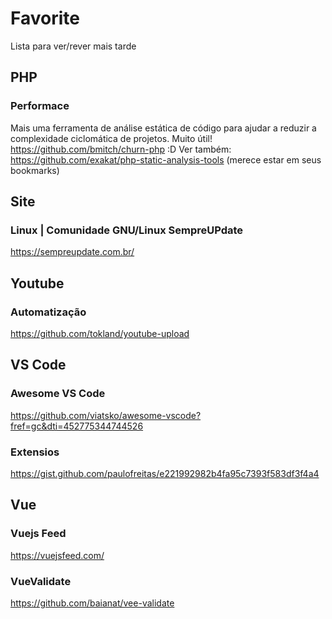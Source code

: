 # Favorite
Lista para ver/rever mais tarde


## PHP
### Performace
Mais uma ferramenta de análise estática de código para ajudar a reduzir a complexidade ciclomática de projetos. Muito útil!
https://github.com/bmitch/churn-php
:D
Ver também: https://github.com/exakat/php-static-analysis-tools (merece estar em seus bookmarks)

## Site
### Linux | Comunidade GNU/Linux SempreUPdate
https://sempreupdate.com.br/

## Youtube
### Automatização
https://github.com/tokland/youtube-upload

## VS Code
###  Awesome VS Code
https://github.com/viatsko/awesome-vscode?fref=gc&dti=452775344744526

### Extensios
https://gist.github.com/paulofreitas/e221992982b4fa95c7393f583df3f4a4

## Vue
### Vuejs Feed
https://vuejsfeed.com/

### VueValidate
https://github.com/baianat/vee-validate
